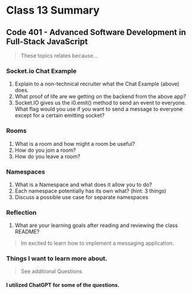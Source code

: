 # Class 13 Summary
## Code 401 - Advanced Software Development in Full-Stack JavaScript

> These topics relates because...

### Socket.io Chat Example
1. Explain to a non-technical recruiter what the Chat Example (above) does.
2. What proof of life are we getting on the backend from the above app?
3. Socket.IO gives us the i0.emit() method to send an event to everyone. What flag would you use if you want to send a message to everyone except for a certain emitting socket?

### Rooms
1. What is a room and how might a room be useful?
2. How do you join a room?
3. How do you leave a room?

### Namespaces
1. What is a Namespace and what does it allow you to do?
2. Each namespace potentially has its own what? (hint: 3 things)
3. Discuss a possible use case for separate namespaces

### Reflection
1. What are your learning goals after reading and reviewing the class README?
> Im excited to learn how to implement a messaging application.

### Things I want to learn more about.
> See additional Questions

#### I utilized ChatGPT for some of the questions.